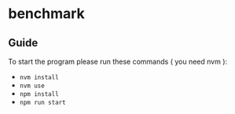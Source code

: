 # benchmark
## Guide
To start the program please run these commands ( you need nvm ):

* `nvm install`
* `nvm use`
* `npm install`
* `npm run start`